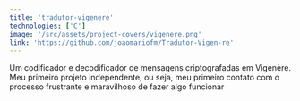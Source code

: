 ```yaml
---
title: 'tradutor-vigenere'
technologies: ['C']
image: '/src/assets/project-covers/vigenere.png'
link: 'https://github.com/joaomariofm/Tradutor-Vigen-re'
---
```


Um codificador e decodificador de mensagens criptografadas em Vigenère. Meu primeiro projeto independente, ou seja, meu primeiro contato com o processo frustrante e maravilhoso de fazer algo funcionar
